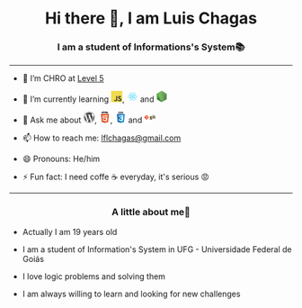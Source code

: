 <h1 align="center">Hi there 👋, I am Luis Chagas</h1>

<h3 align="center">I am a student of Informations's System📚</h3>

---

- 🔭 I’m CHRO at <a href="https://level5jr.com.br/" target="_blank">Level 5</a>
- 🌱 I’m currently learning <img src="https://raw.githubusercontent.com/github/explore/80688e429a7d4ef2fca1e82350fe8e3517d3494d/topics/javascript/javascript.png" width="20px">, <img src="https://raw.githubusercontent.com/github/explore/80688e429a7d4ef2fca1e82350fe8e3517d3494d/topics/react/react.png" width="20px"> and <img src="https://raw.githubusercontent.com/github/explore/80688e429a7d4ef2fca1e82350fe8e3517d3494d/topics/nodejs/nodejs.png" width="20px">

- 💬 Ask me about <img src="https://raw.githubusercontent.com/github/explore/80688e429a7d4ef2fca1e82350fe8e3517d3494d/topics/wordpress/wordpress.png" width="20px">, <img src="https://raw.githubusercontent.com/github/explore/80688e429a7d4ef2fca1e82350fe8e3517d3494d/topics/html/html.png" width="20px">, <img src="https://raw.githubusercontent.com/github/explore/80688e429a7d4ef2fca1e82350fe8e3517d3494d/topics/css/css.png" width="20px"> and <img src="https://raw.githubusercontent.com/github/explore/80688e429a7d4ef2fca1e82350fe8e3517d3494d/topics/git/git.png" width="20px">

- 📫 How to reach me: lflchagas@gmail.com

- 😄 Pronouns: He/him

- ⚡ Fun fact: I need coffe ☕ everyday, it's serious 😡


---

<h3 align="center">A little about me📝</h3>

- Actually I am 19 years old

- I am a student of Information's System in UFG - Universidade Federal de Goiás

- I love logic problems and solving them

- I am always willing to learn and looking for new challenges

<!--
**LuisFernandoChagas/LuisFernandoChagas** is a ✨ _special_ ✨ repository because its `README.md` (this file) appears on your GitHub profile.

Here are some ideas to get you started:

- 🔭 I’m currently working on ...
- 🌱 I’m currently learning ...
- 👯 I’m looking to collaborate on ...
- 🤔 I’m looking for help with ...
- 💬 Ask me about ...
- 📫 How to reach me: ...
- 😄 Pronouns: ...
- ⚡ Fun fact: ...
-->
